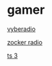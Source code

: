 # gamer

[vyberadio](http://vyberadio.stream.laut.fm/vyberadio)

[zocker radio](http://zocker-radio.stream.laut.fm/zocker-radio)

[ts 3](http://ts_3.stream.laut.fm/ts_3)

